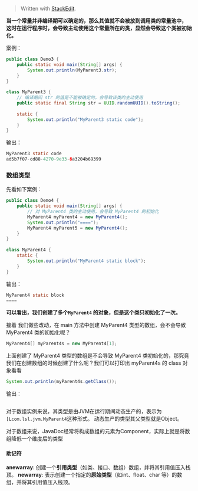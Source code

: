 


> Written with [StackEdit](https://stackedit.io/).

**当一个常量并非编译期可以确定的，那么其值就不会被放到调用类的常量池中，
这时在运行程序时，会导致主动使用这个常量所在的类，显然会导致这个类被初始化。**

案例：
```java
public class Demo3 {  
    public static void main(String[] args) {  
        System.out.println(MyParent3.str);  
    }  
}  
  
class MyParent3 {  
	// 编译期间 str 的值是不能被确定的，会导致该类的主动使用
    public static final String str = UUID.randomUUID().toString();  
  
    static {  
        System.out.println("MyParent3 static code");  
    }  
}
```

输出：

```java
MyParent3 static code
ad5b7f07-cd88-4270-9e33-8a3204b69399
```

### 数组类型

先看如下案例：

```java
public class Demo4 {  
    public static void main(String[] args) {  
        // 对 MyParent4 类的主动使用，会导致 MyParent4 的初始化  
        MyParent4 myParent4 = new MyParent4();  
        System.out.println("====");  
        MyParent4 myParent5 = new MyParent4(); 
    }  
}  
  
class MyParent4 {  
    static {  
        System.out.println("MyParent4 static block");  
    }  
}
```
输出：

```java
MyParent4 static block
====
```

**可以看出，我们创建了多个`MyParent4` 的对象，但是这个类只初始化了一次。**

接着 我们做些改动，在 main 方法中创建 MyParent4 类型的数组，会不会导致 MyParent4 类的初始化呢？

```java
MyParent4[] myParent4s = new MyParent4[1]; 
```
上面创建了 MyParent4 类型的数组是不会导致 MyParent4 类初始化的，那究竟我们在创建数组的时候创建了什么呢？我们可以打印出 myParent4s  的 class 对象看看

```java
System.out.println(myParent4s.getClass());
```
输出：

```java

```

对于数组实例来说，其类型是由JVM在运行期间动态生产的，表示为`[Lcom.lsl.jvm.MyParent4`这种形式。
动态生产的类型其父类型就是Object。

对于数组来说，JavaDoc经常将构成数组的元素为Component，实际上就是将数组降低一个维度后的类型


#### 助记符

**anewarray**: 创建一个**引用类型**（如类、接口、数组）数组，并将其引用值压入栈顶。
**newarray**: 表示创建一个指定的**原始类型**（如int、float、char 等）的数组，并将其引用值压入栈顶。
<!--stackedit_data:
eyJoaXN0b3J5IjpbMTgyMDUyODAyOSw1MTI1MzczNjNdfQ==
-->